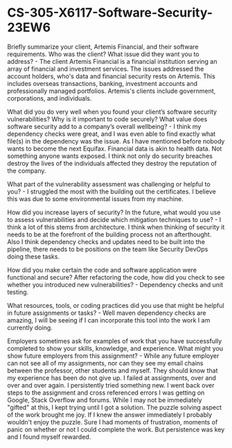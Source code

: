 # CS-305-X6117-Software-Security-23EW6

Briefly summarize your client, Artemis Financial, and their software requirements. Who was the client? What issue did they want you to address? - The client Artemis Financial 
is a financial institution serving an array of financial and investment services. The issues addressed the account holders, who's data and financial security rests on Artemis. 
This includes overseas transactions, banking, investment accounts and professionally managed portfolios. Artemis's clients include government, corporations, and individuals.

What did you do very well when you found your client’s software security vulnerabilities? Why is it important to code securely? What value does software security add to a company’s overall wellbeing? - I think my dependency 
checks were great, and I was even able to find exactly what file(s) in the dependency was the issue. As I have mentioned
before nobody wants to become the next Equifax. Financial data is akin to health data. Not something anyone wants exposed. I think not only do security breaches destroy the 
lives of the individuals affected they destroy the reputation of the company. 

What part of the vulnerability assessment was challenging or helpful to you? - I struggled the most with the building out the certificates. I believe this was due to some environmental issues from my machine. 

How did you increase layers of security? In the future, what would you use to assess vulnerabilities and decide which mitigation techniques to use? - I think a lot of this stems from architecture. I think when thinking of 
security it needs to be at the forefront of the building process not an afterthought. Also I think dependency checks and updates need to be built into the pipeline, there needs to be positions on the team like Security 
DevOps doing these tasks. 

How did you make certain the code and software application were functional and secure? After refactoring the code, how did you check to see whether you introduced new vulnerabilities? - Dependency checks and unit testing.

What resources, tools, or coding practices did you use that might be helpful in future assignments or tasks? - Well maven dependency checks are amazing, I will be seeing if I can incorporate this tool into the work I am 
currently doing. 

Employers sometimes ask for examples of work that you have successfully completed to show your skills, knowledge, and experience. What might you show future employers from this assignment? - While any future employer can not
see all of my assignments, nor can they see my email chains between the professor, other students and myself. They should know that my experience has been do not give up. I failed at assignments, over and over and over 
again. I persistently tried something new. I went back over steps to the assignment and cross referenced errors I was getting on Google, Stack Overflow and forums. While I may not be immediately "gifted" at this, I kept 
trying until I got a solution. The puzzle solving aspect of the work brought me joy. If I knew the answer immediately I probably wouldn't enjoy the puzzle. Sure I had moments of frustration, moments of panic on whether or 
not I could complete the work. But persistence was key and I found myself rewarded.
